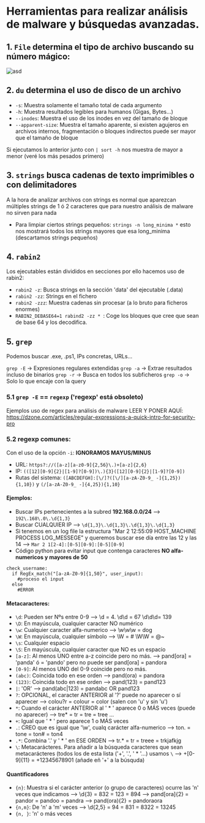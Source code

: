 # Herramientas para realizar análisis de malware y búsquedas avanzadas.

## 1. `File` determina el tipo de archivo buscando su número mágico:

![asd](https://user-images.githubusercontent.com/78214153/109981086-dc094880-7d00-11eb-8090-a92f45fffc58.PNG)

## 2. `du` determina el uso de disco de un archivo 

- `-s`: Muestra solamente el tamaño total de cada argumento
- `-h`: Muestra resultados legibles para humanos (Gigas, Bytes...)
- `--inodes`: Muestra el uso de los inodes en vez del tamaño de bloque
- `--apparent-size`: Muestra el tamaño aparente, si existen agujeros en archivos internos, fragmentación o bloques indirectos puede ser mayor que el tamaño de bloque

Si ejecutamos lo anterior junto con `| sort -h` nos muestra de mayor a menor (veré los más pesados primero)

## 3. `strings` busca cadenas de texto imprimibles o con delimitadores

A la hora de analizar archivos con strings es normal que aparezcan múltiples strings de 1 ó 2 caracteres que para nuestro análisis de malware no sirven para nada
- Para limpiar ciertos strings pequeños: `strings -n long_minima *` esto nos mostrará todos los strings mayores que esa long_minima (descartamos strings pequeños)

## 4. `rabin2`

Los ejecutables están divididos en secciones por ello hacemos uso de rabin2:

- `rabin2 -z`: Busca strings en la sección 'data' del ejecutable (.data)
- `rabin2 -zz`: Strings en el fichero 
- `rabin2 -zzz`: Muestra cadenas sin procesar (a lo bruto para ficheros enormes)
- `RABIN2_DEBASE64=1 rabind2 -zz * `: Coge los bloques que cree que sean de base 64 y los decodifica.

## 5. `grep`

Podemos buscar .exe, .ps1, IPs concretas, URLs...

`grep -E` → Expresiones regulares extendidas 
`grep -a` → Extrae resultados incluso de binarios 
`grep -r` → Busca en todos los subficheros
`grep -o` → Solo lo que encaje con la query

### 5.1  `grep -E` == `regexp` ('regexp' está obsoleto)

Ejemplos uso de regex para análisis de malware LEER Y PONER AQUÍ: https://dzone.com/articles/regular-expressions-a-quick-intro-for-security-pro

### 5.2 regexp comunes:

Con el uso de la opción `-i`: **IGNORAMOS MAYUS/MINUS**

- URL: `https?://([a-z][a-z0-9]{2,56}\.)+[a-z]{2,6}`
- IP: `(([12][0-9]{2}|[1-9]?[0-9])\.){3}([12][0-9]{2}|[1-9]?[0-9])`
- Rutas del sistema: `([ABCDEFGH]:[\/]?([\/][a-zA-Z0-9_ -]{1,25}){1,10})` y `(/[a-zA-Z0-9_ -]{4,25}){1,10}`

#### Ejemplos: 

- Buscar IPs pertenecientes a la subred **192.168.0.0/24** --> `192\.168\.0\.\d{1,3}`
- Buscar CUALQUIER IP --> `\d{1,3}\.\d{1,3}\.\d{1,3}\.\d{1,3}`
- Si tenemos en un log file la estructura "Mar 2 12:55:09 HOST_MACHINE PROCESS LOG_MESSEGE" y queremos buscar ese día entre las 12 y las 14 --> `Mar 2 1[2-4]:[0-5][0-9]:[0-5][0-9]`
- Código python para evitar input que contenga caracteres **NO alfa-numericos y mayores de 50**
```
check_username:
  if RegEx_match("[a-zA-Z0-9]{1,50}", user_input):
    #proceso el input
  else
    #ERROR
```

#### Metacaracteres:

- `\d`: Pueden ser Nºs entre 0-9 --> \d = 4. \d\d = 67 \d\d\d= 139
- `\D`: En mayúscula, cualquier caracter NO numérico 
- `\w`: Cualquier caracter alfa-numerico --> \w\w\w = dog
- `\W`: En mayúscula, cualquier símbolo --> \W = #  \W\W = @~
- `\s`: Cualquier espacio
- `\S`: En mayúscula, cualquier caracter que NO es un espacio
- `[a-z]`: Al menos UNO entre a-z coincide pero no más. --> pand[ora] = 'panda' ó = 'pando' pero no puede ser pand[ora] = pandora
- `[0-9]`: Al menos UNO del 0-9 coincide pero no más. 
- `(abc)`: Coincida todo en ese orden --> pand(ora) = pandora
- `(123)`: Coincida todo en ese orden --> pand(123) = pand123
- `|`: 'OR' --> pand(abc|123) = pandabc OR pand123
- `?`: OPCIONAL, el caracter ANTERIOR al '?' puede no aparecer o sí aparecer --> colou?r = colour = color (salen con 'u' y sin 'u')
- `*`: Cuando el carácter ANTERIOR al ' * ' aparece 0 o MÁS veces (puede no aparecer) --> tre* = tr = tre = tree ...
- `+`: Igual que ' * ' pero aparece 1 o MÁS veces
- `.`: CREO que es igual que '\w', cualq carácter alfa-numerico --> ton. = tone = ton# = ton4
- `.*`: Combina '.' y ' * ' en ESE ORDEN --> tr.* = tr = treee = trkjafkjg
- `\`: Metacarácteres. Para añadir a la búsqueda caracteres que sean metacarácteres (todos los de esta lista ('+', '.', ' * '...) usamos `\` --> \+[0-9]{11} = +12345678901 (añade eñ '+' a la búsquda)

#### Quantificadores

- `{n}`: Muestra si el carácter anterior (o grupo de caracteres) ocurre las 'n' veces que indicamos --> \d{3} = 832 = 123 = 894 --> pand[ora]{2} = pandor = pandoo = pandra --> pand(ora){2} = pandoraora
- `{n,m}`: De 'n' a 'm' veces --> \d{2,5} = 94 = 831 = 8322 = 13245
- `{n, }`: 'n' o más veces











